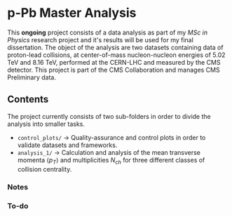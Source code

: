 # p-Pb Master Analysis

This **ongoing** project consists of a data analysis as part of my _MSc in Physics_ research project and it's results will be used for my final dissertation.
The object of the analysis are two datasets containing data of proton-lead collisions, at center-of-mass nucleon-nucleon energies of 5.02 TeV and 8.16 TeV, performed at the CERN-LHC and measured by the CMS detector. This project is part of the CMS Collaboration and manages CMS Preliminary data.

## Contents

The project currently consists of two sub-folders in order to divide the analysis into smaller tasks.

- `control_plots/` -> Quality-assurance and control plots in order to validate datasets and frameworks.
- `analysis_1/` -> Calculation and analysis of the mean transverse momenta $\langle p_T \rangle$ and multiplicities $N_{ch}$ for three different classes of collision centrality.


### Notes

### To-do
